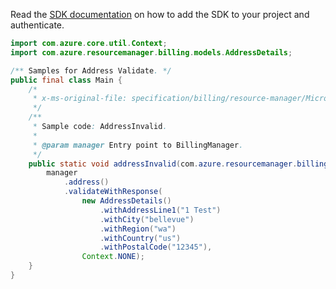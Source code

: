 Read the [SDK documentation](https://github.com/Azure/azure-sdk-for-java/blob/azure-resourcemanager-billing_1.0.0-beta.2/sdk/billing/azure-resourcemanager-billing/README.md) on how to add the SDK to your project and authenticate.

```java
import com.azure.core.util.Context;
import com.azure.resourcemanager.billing.models.AddressDetails;

/** Samples for Address Validate. */
public final class Main {
    /*
     * x-ms-original-file: specification/billing/resource-manager/Microsoft.Billing/stable/2020-05-01/examples/AddressInvalid.json
     */
    /**
     * Sample code: AddressInvalid.
     *
     * @param manager Entry point to BillingManager.
     */
    public static void addressInvalid(com.azure.resourcemanager.billing.BillingManager manager) {
        manager
            .address()
            .validateWithResponse(
                new AddressDetails()
                    .withAddressLine1("1 Test")
                    .withCity("bellevue")
                    .withRegion("wa")
                    .withCountry("us")
                    .withPostalCode("12345"),
                Context.NONE);
    }
}
```
